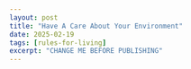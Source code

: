 ```yaml
---
layout: post
title: "Have A Care About Your Environment"
date: 2025-02-19
tags: [rules-for-living]
excerpt: "CHANGE ME BEFORE PUBLISHING"
---
```

